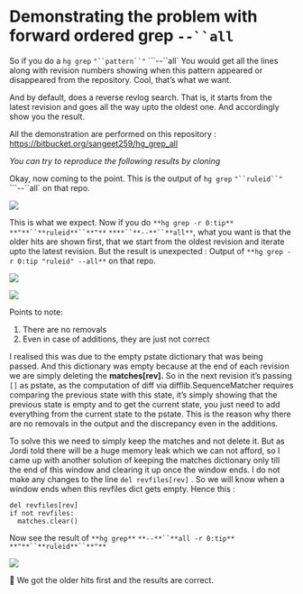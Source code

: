 # Demonstrating the problem with forward ordered grep `--``all`
So if you do a `hg grep` `"``pattern``"` ```--``all`
You would get all the lines along with revision numbers showing when this pattern appeared or disappeared from the repository. Cool, that’s what we want.

And by default, does a reverse revlog search. That is, it starts from the latest revision and goes all the way upto the oldest one. And accordingly show you the result.

All the demonstration are performed on this repository : https://bitbucket.org/sangeet259/hg_grep_all

*You can try to reproduce the following results by cloning*

Okay, now coming to the point.
This is the output of `hg grep` `"``ruleid``"` ```--``all` on that repo.

![](https://d2mxuefqeaa7sj.cloudfront.net/s_14728F58E2C2447B974FA1CEED8D87C4B844A7A44205FE637404A4BCC53C1097_1522070989071_image.png)


This is what we expect. Now if you do `**hg grep -r 0:tip**` `**"**``**ruleid**``**"**` `****``**--**``**all**`, what you want is that the older hits are shown first, that we start from the oldest revision and iterate upto the latest revision. But the result is unexpected : 
Output of `**hg grep -r 0:tip "ruleid" --all**` on that repo.


![](https://d2mxuefqeaa7sj.cloudfront.net/s_14728F58E2C2447B974FA1CEED8D87C4B844A7A44205FE637404A4BCC53C1097_1522071187711_image.png)

![](https://d2mxuefqeaa7sj.cloudfront.net/s_14728F58E2C2447B974FA1CEED8D87C4B844A7A44205FE637404A4BCC53C1097_1522071203953_image.png)


Points to note:

1. There are no removals
2. Even in case of additions, they are just not correct

I realised this was due to the empty pstate dictionary that was being passed. And this dictionary was empty because at the end of each revision we are simply deleting the **matches[rev].**
So in the next revision it’s passing `[]` as pstate, as the computation of diff via difflib.SequenceMatcher requires comparing the previous state with this state, it’s simply showing that the previous state is empty and to get the current state, you just need to add everything from the current state to the pstate. This is the reason why there are no removals in the output and the discrepancy even in the additions.

To solve this we need to simply keep the matches and not delete it. But as Jordi told there will be a huge memory leak which we can not afford, so I came up with another solution of keeping the matches dictionary only till the end of this window and clearing it up once the window ends.
I do not make any changes to the line `del revfiles[rev]` . So we will know when a window ends when this revfiles dict gets empty.
Hence this :

    del revfiles[rev]
    if not revfiles:
      matches.clear()


Now see the result of `**hg grep**` `**--**``**all -r 0:tip**` `**"**``**ruleid**``**"**`


![](https://d2mxuefqeaa7sj.cloudfront.net/s_14728F58E2C2447B974FA1CEED8D87C4B844A7A44205FE637404A4BCC53C1097_1522071934273_image.png)


 
🎉  We got the older hits first and the results are correct.

